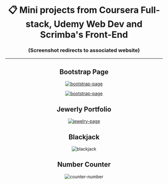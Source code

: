 <div id="header" align="center">
  
#  :clipboard: Mini projects from Coursera Full-stack, Udemy Web Dev and Scrimba's Front-End
### (Screenshot redirects to associated website)

---

## **Bootstrap Page**
[![bootstrap-page](https://github.com/Jaycelab/Projects/blob/main/Udemy/bootstrap-project/images/web1.png)](https://tindoge.vercel.app/)

[![bootstrap-page](https://github.com/Jaycelab/Projects/blob/main/Udemy/bootstrap-project/images/web2.png)](https://tindoge.vercel.app/)

## **Jewerly Portfolio**
[![jewelry-page](https://github.com/Jaycelab/Projects/blob/main/Coursera/mini_portfolio/images/mini-portfolio.png)](https://mangatagallopage.vercel.app/)

## **Blackjack**
![blackjack](https://github.com/Jaycelab/Projects/blob/main/Scrimba/blackjack_app/images/blackjack-finished.png)

## **Number Counter**
![counter-number](https://github.com/Jaycelab/Projects/blob/main/Scrimba/countdown_app/images/counter-finished.png)
</div>
